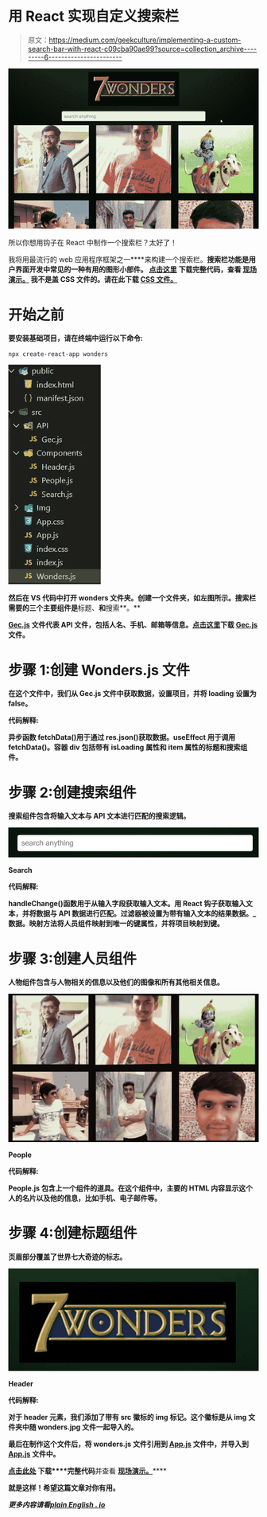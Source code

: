 # 用 React 实现自定义搜索栏

> 原文：<https://medium.com/geekculture/implementing-a-custom-search-bar-with-react-c09cba90ae99?source=collection_archive---------6----------------------->

![](img/9ff66725150ea971ba51d445156c636c.png)

所以你想用钩子在 React 中制作一个搜索栏？太好了！

我将用最流行的 web 应用程序框架之一[](https://reactjs.org/)****来构建一个搜索栏。**搜索栏功能是用户界面开发中常见的一种有用的图形小部件。 [**点击这里**](https://github.com/deep-0301/Wonders/) 下载完整代码，查看 [**现场演示。**](https://deep-0301.github.io/Wonders/) 我不是盖 CSS 文件的。请在此下载 [CSS 文件。](https://github.com/deep-0301/Wonders/blob/master/src/App.css)**

# **开始之前**

**要安装基础项目，请在终端中运行以下命令:**

```
npx create-react-app wonders
```

**![](img/12917fbbc52a9bdcf72777d9956880e5.png)**

**然后在 VS 代码中打开 wonders 文件夹。创建一个文件夹，如左图所示。搜索栏需要的三个主要组件是**标题、**和**搜索**。**

**[**Gec.js**](https://github.com/deep-0301/Wonders/blob/master/src/API/Gec.js) 文件代表 API 文件，包括人名、手机、邮箱等信息。[点击这里](https://github.com/deep-0301/Wonders/blob/master/src/API/Gec.js)下载 [Gec.js](https://github.com/deep-0301/Wonders/blob/master/src/API/Gec.js) 文件。**

# **步骤 1:创建 Wonders.js 文件**

**在这个文件中，我们从 Gec.js 文件中获取数据，设置项目，并将 loading 设置为 false。**

****代码解释**:**

**异步函数 fetchData()用于通过 res.json()获取数据。useEffect 用于调用 fetchData()。容器 div 包括带有 isLoading 属性和 item 属性的标题和搜索组件。**

# **步骤 2:创建搜索组件**

**搜索组件包含将输入文本与 API 文本进行匹配的搜索逻辑。**

**![](img/ba66cfb37177c75f7a3c9b187db7f2bb.png)**

**Search**

****代码解释**:**

**handleChange()函数用于从输入字段获取输入文本。用 React 钩子获取输入文本，并将数据与 API 数据进行匹配。过滤器被设置为带有输入文本的结果数据。_ 数据。映射方法将人员组件映射到唯一的键属性，并将项目映射到键。**

# **步骤 3:创建人员组件**

**人物组件包含与人物相关的信息以及他们的图像和所有其他相关信息。**

**![](img/0b5df9733326232e3d0e1d9fca88f46a.png)**

**People**

****代码解释:****

**People.js 包含上一个组件的道具。在这个组件中，主要的 HTML 内容显示这个人的名片以及他的信息，比如手机、电子邮件等。**

# **步骤 4:创建标题组件**

**页眉部分覆盖了世界七大奇迹的标志。**

**![](img/18b566a6ae8a6e8b2c2679f494f4b597.png)**

**Header**

****代码解释:****

**对于 header 元素，我们添加了带有 src 徽标的 img 标记。这个徽标是从 img 文件夹中随 wonders.jpg 文件一起导入的。**

**最后在制作这个文件后，将 wonders.js 文件引用到 [App.js](https://github.com/deep-0301/Wonders/blob/master/src/App.js) 文件中，并导入到 [App.js](https://github.com/deep-0301/Wonders/blob/master/src/App.js) 文件中。**

**[**点击此处**](https://github.com/deep-0301/Wonders/) 下载****完整代码**并查看 [**现场演示。**](https://deep-0301.github.io/Wonders/)****

****就是这样！希望这篇文章对你有用。****

*****更多内容请看*[*plain English . io*](http://plainenglish.io/)****